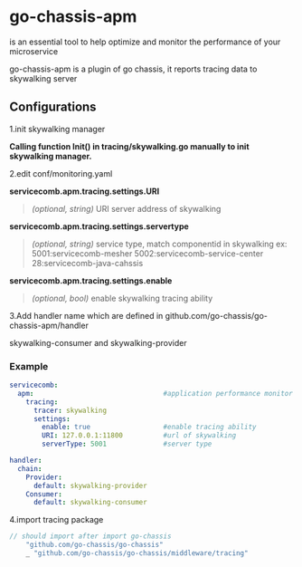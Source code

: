 # go-chassis-apm
is an essential tool to help optimize and monitor the performance of your microservice

go-chassis-apm is a plugin of go chassis, it reports tracing data to skywalking server

## Configurations

1.init skywalking manager

**Calling function Init() in tracing/skywalking.go manually to init skywalking manager.**

2.edit conf/monitoring.yaml

**servicecomb.apm.tracing.settings.URI**
>  *(optional, string)* URI server address of skywalking

**servicecomb.apm.tracing.settings.servertype**
>  *(optional, string)* service type, match componentid in skywalking 
>  ex:  5001:servicecomb-mesher 5002:servicecomb-service-center 28:servicecomb-java-cahssis 

**servicecomb.apm.tracing.settings.enable**
>  *(optional, bool)* enable skywalking tracing ability

3.Add handler name which are defined in github.com/go-chassis/go-chassis-apm/handler

skywalking-consumer and skywalking-provider

### Example
```yaml
servicecomb:
  apm:                                #application performance monitor
    tracing:
      tracer: skywalking
      settings:
        enable: true                  #enable tracing ability
        URI: 127.0.0.1:11800          #url of skywalking 
        serverType: 5001              #server type
```

```yaml
handler:
  chain:
    Provider:
      default: skywalking-provider
    Consumer:
      default: skywalking-consumer
```

4.import tracing package
```go
// should import after import go-chassis
	"github.com/go-chassis/go-chassis"
	_ "github.com/go-chassis/go-chassis/middleware/tracing"
```


